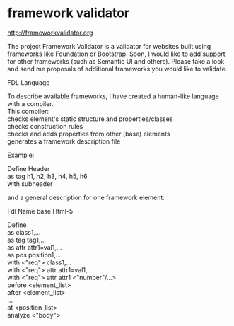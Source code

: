 # framework validator
http://frameworkvalidator.org

The project
Framework Validator is a validator for websites built using frameworks like Foundation or Bootstrap. Soon, I would like to add support for other frameworks (such as Semantic UI and others). Please take a look and send me proposals of additional frameworks you would like to validate.
  
FDL Language  

To describe available frameworks, I have created a human-like language with a compiler.  
This compiler:  
 checks element's static structure and properties/classes  
 checks construction rules  
 checks and adds properties from other (base) elements  
 generates a framework description file  

Example:

Define Header  
as tag h1, h2, h3, h4, h5, h6  
with subheader  

and a general description for one framework element:

Fdl Name base Html-5  
  
Define <ElementName> <OptElementLabel>  
as class1,...  
as tag tag1,...  
as attr attr1=val1,...  
as pos position1,...  
with <"req"> class1,...  
with <"req"> attr attr1=val1,...  
with <"req"> attr attr1 <"number"/...>  
before <element_list>  
after <element_list>  
...  
at <position_list>  
analyze <"body">
